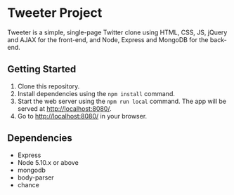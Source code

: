 # Tweeter Project

Tweeter is a simple, single-page Twitter clone using HTML, CSS, JS, jQuery and AJAX for the front-end, and Node, Express and MongoDB for the back-end.

## Getting Started

1. Clone this repository.
2. Install dependencies using the `npm install` command.
3. Start the web server using the `npm run local` command. The app will be served at <http://localhost:8080/>.
4. Go to <http://localhost:8080/> in your browser.

## Dependencies

- Express
- Node 5.10.x or above
- mongodb
- body-parser
- chance
